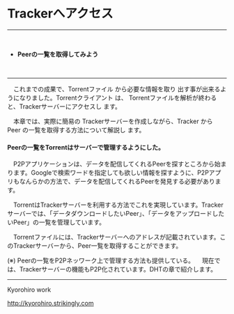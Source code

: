# Trackerへアクセス
<hr>
<br>

* **Peerの一覧を取得してみよう**

<br>

<hr>

　これまでの成果で、Torrentファイル から必要な情報を取り
出す事が出来るようになりました。Torrentクライアント は、
Torrentファイルを解析が終わると、Trackerサーバーにアクセスし
ます。

　本章では、実際に簡易の Trackerサーバーを作成しながら、Tracker から Peer の一覧を取得する方法について解説し
ます。


#### Peerの一覧をTorrentはサーバーで管理するようにした。
 　P2Pアプリケーションは、データを配信してくれるPeerを探すところから始まります。Googleで検索ワードを指定しても欲しい情報を探すように、P2Pアプリもなんらかの方法で、データを配信してくれるPeerを発見する必要があります。

　TorrentはTrackerサーバーを利用する方法でこれを実現しています。Trackerサーバーでは、「データダウンロードしたいPeer」、「データをアップロードしたいPeer」の一覧を管理しています。

　Torrentファイルには、Trackerサーバーへのアドレスが記載されています。このTrackerサーバーから、Peer一覧を取得することができます。




(※) Peerの一覧をP2Pネッワーク上で管理する方法も提供している。
　現在では、Trackerサーバーの機能もP2P化されています。DHTの章で紹介します。



-------
Kyorohiro work

http://kyorohiro.strikingly.com